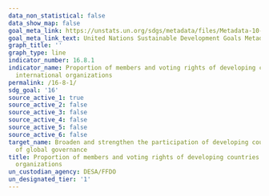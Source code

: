 ```yaml
---
data_non_statistical: false
data_show_map: false
goal_meta_link: https://unstats.un.org/sdgs/metadata/files/Metadata-10-06-01.pdf
goal_meta_link_text: United Nations Sustainable Development Goals Metadata (pdf 1361kB)
graph_title: ''
graph_type: line
indicator_number: 16.8.1
indicator_name: Proportion of members and voting rights of developing countries in
  international organizations
permalink: /16-8-1/
sdg_goal: '16'
source_active_1: true
source_active_2: false
source_active_3: false
source_active_4: false
source_active_5: false
source_active_6: false
target_name: Broaden and strengthen the participation of developing countries in the institutions
  of global governance
title: Proportion of members and voting rights of developing countries in international
  organizations
un_custodian_agency: DESA/FFDO
un_designated_tier: '1'
---
```

